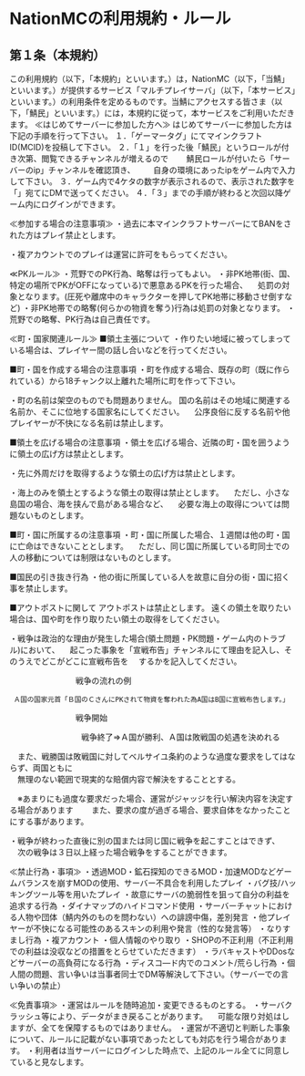 # NationMCの利用規約・ルール

## 第１条（本規約）
この利用規約（以下，「本規約」といいます。）は，NationMC（以下，「当鯖」といいます。）が提供するサービス「マルチプレイサーバ」（以下，「本サービス」といいます。）の利用条件を定めるものです。当鯖にアクセスする皆さま（以下，「鯖民」といいます。）には，本規約に従って，本サービスをご利用いただきます。
≪はじめてサーバーに参加した方へ≫
はじめてサーバーに参加した方は下記の手順を行って下さい。
１．「ゲーマータグ」にてマインクラフトID(MCID)を投稿して下さい。
２．「１」を行った後「鯖民」というロールが付き次第、閲覧できるチャンネルが増えるので
　　鯖民ロールが付いたら「サーバーのip」チャンネルを確認頂き、
　　自身の環境にあったipをゲーム内で入力して下さい。
３．ゲーム内で4ケタの数字が表示されるので、表示された数字を「」宛てにDMで送ってください。
４．「３」までの手順が終わると次回以降ゲーム内にログインができます。

≪参加する場合の注意事項≫
・過去に本マインクラフトサーバーにてBANをされた方はプレイ禁止とします。

・複アカウントでのプレイは運営に許可をもらってください｡

≪PKルール≫
・荒野でのPK行為、略奪は行ってもよい。
・非PK地帯(街、国、特定の場所でPKがOFFになっている)で悪意あるPKを行った場合、
　処罰の対象となります。(圧死や離席中のキャラクターを押してPK地帯に移動させ倒すなど)
・非PK地帯での略奪(何らかの物資を奪う)行為は処罰の対象となります。
・荒野での略奪、PK行為は自己責任です。

≪町・国家関連ルール≫
■領土主張について
・作りたい地域に被ってしまっている場合は、プレイヤー間の話し合いなどを行ってください。

■町・国を作成する場合の注意事項
・町を作成する場合、既存の町（既に作られている）から18チャンク以上離れた場所に町を作って下さい。

・町の名前は架空のものでも問題ありません。
  国の名前はその地域に関連する名前か、そこに位地する国家名にしてください。
　公序良俗に反する名前や他プレイヤーが不快になる名前は禁止します。

■領土を広げる場合の注意事項
・領土を広げる場合、近隣の町・国を囲うように領土の広げ方は禁止とします。

・先に外周だけを取得するような領土の広げ方は禁止とします。

・海上のみを領土とするような領土の取得は禁止とします。
　ただし、小さな島国の場合、海を挟んで島がある場合など、
　必要な海上の取得については問題ないものとします。

■町・国に所属するの注意事項
・町・国に所属した場合、１週間は他の町・国に亡命はできないこととします。
　ただし、同じ国に所属している町同士での人の移動については制限はないものとします。

■国民の引き抜き行為
・他の街に所属している人を故意に自分の街・国に招く事を禁止します。

■アウトポストに関して
アウトポストは禁止とします。
遠くの領土を取りたい場合は、国や町を作り取りたい領土の取得をしてください。

・戦争は政治的な理由が発生した場合(領土問題・PK問題・ゲーム内のトラブル)において、
　起こった事象を「宣戦布告」チャンネルにて理由を記入し、そのうえでどこがどこに宣戦布告を
　するかを記入してください。

　　　　　　　　    戦争の流れの例　

     Ａ国の国家元首「Ｂ国のＣさんにPKされて物資を奪われた為A国はB国に宣戦布告します。」

　　　　　　　　    戦争開始

　　　　　　　　　戦争終了⇒Ａ国が勝利、Ａ国は敗戦国の処遇を決めれる

　また、戦勝国は敗戦国に対してベルサイユ条約のような過度な要求をしてはならず、両国ともに         
　無理のない範囲で現実的な賠償内容で解決をすることとする。

　※あまりにも過度な要求だった場合、運営がジャッジを行い解決内容を決定する場合があります
　　また、要求の度が過ぎる場合、要求自体をなかったことにする事があります。

・戦争が終わった直後に別の国または同じ国に戦争を起こすことはできず、
　次の戦争は３日以上経った場合戦争をすることができます。

≪禁止行為・事項≫
・透過MOD・鉱石探知のできるMOD・加速MODなどゲームバランスを崩すMODの使用、サーバー不具合を利用したプレイ
・バグ技/ハッキングツール等を用いたプレイ
・故意にサーバの脆弱性を狙って自分の利益を追求する行為
・ダイナマップのハイドコマンド使用
・サーバーチャットにおける人物や団体（鯖内外のものを問わない）への誹謗中傷，差別発言
・他プレイヤーが不快になる可能性のあるスキンの利用や発言（性的な発言等）
・なりすまし行為
・複アカウント
・個人情報のやり取り
・SHOPの不正利用（不正利用での利益は没収などの措置をとらせていただきます）
・ラバキャストやDDosなどサーバーの高負荷になる行為
・ディスコ―ド内でのコメント/荒らし行為
・個人間の問題、言い争いは当事者同士でDM等解決して下さい。（サーバーでの言い争いの禁止）

≪免責事項≫
・運営はルールを随時追加・変更できるものとする。
・サーバクラッシュ等により、データがまき戻ることがあります。
　可能な限り対処はしますが、全てを保障するものではありません。 
・運営が不適切と判断した事象について、ルールに記載がない事項であったとしても対応を行う場合があります。
・利用者は当サーバーにログインした時点で、上記のルール全てに同意していると見なします。
